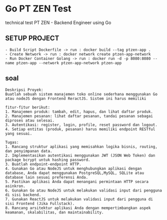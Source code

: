 # Go PT ZEN Test
technical test PT ZEN - Backend Engineer using Go

## SETUP PROJECT
    - Build Script Dockerfile -> run : docker build --tag ptzen-app .
    - Create Network -> run : docker network create ptzen-app-network
    - Run Docker Container Golang -> run : docker run -d -p 8080:8080 --name ptzen-app --network ptzen-app-network ptzen-app

## soal
    Deskripsi Proyek:
    Buatlah sebuah sistem manajemen toko online sederhana menggunakan Go atau nodeJS dengan Frontend ReractJS. Sistem ini harus memiliki 

    fitur-fitur berikut:
    1. Manajemen produk: tambah, edit, hapus, dan lihat daftar produk.
    2. Manajemen pesanan: lihat daftar pesanan, tandai pesanan sebagai diproses atau selesai.
    3. Autentikasi: register, login, profile, reset password dan logout.
    4. Setiap entitas (produk, pesanan) harus memiliki endpoint RESTful yang sesuai.

    Tugas:
    1. Rancang struktur aplikasi yang memisahkan logika bisnis, routing, dan penyimpanan data.
    2. Implementasikan autentikasi menggunakan JWT (JSON Web Token) dan package bcrypt untuk hashing password.
    3. Buatlah endpoint-endpoint HTTP.
    4. Gunakan Go atau NodeJS untuk menghubungkan aplikasi dengan database, Anda dapat menggunakan PostgreSQL,MySQL, SQLite atau database lain sesuai preferensi Anda.
    5. Pastikan aplikasi Anda dapat menangani permintaan HTTP secara asinkron.
    6. Gunakan Go atau NodeJS untuk melakukan validasi input dari pengguna di sisi backend.
    7. Gunakan ReactJS untuk melakukan validasi input dari pengguna di sisi Frontend (Jika Fullstack).
    8. Rancang arsitektur aplikasi Anda dengan mempertimbangkan aspek keamanan, skalabilitas, dan maintainability.